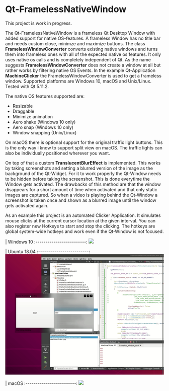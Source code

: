 # Qt-FramelessNativeWindow

This project is work in progress. 

The Qt-FramelessNativeWindow is a frameless Qt Desktop Window with added support for native OS-features. A frameless Window has no title bar and needs custom close, minimze and maximize buttons. The class **FramelessWindowConverter** converts existing native windows and turns them into frameless ones with all of the expected native os features. It only uses native os calls and is completely independent of Qt. As the name suggests **FramelessWindowConverter** does not create a window at all but rather works by filtering native OS Events. In the example Qt-Application **MachineClicker** the FramelessWindowConverter is used to get a frameless window.
Supported platforms are Windows 10, macOS and Unix/Linux. Tested with Qt 5.11.2.

The native OS features supported are:
- Resizable
- Draggable
- Minimize animation
- Aero shake (Windows 10 only)
- Aero snap (Windows 10 only)
- Window snapping (Unix/Linux)

On macOS there is optional support for the original traffic light buttons. This is the only way i know to support split view on macOS. The traffic lights can also be individually positioned wherever you want. 

On top of that a custom **TranslucentBlurEffect** is implemented. This works by taking screenshots and setting a blurred version of the image as the background of the Qt-Widget. For it to work properly the Qt-Window needs to be hidden before taking the screenshot. This is done everytime the Window gets activated. The drawbacks of this method are that the window disappears for a short amount of time when activated and that only static images are captured. So when a video is playing behind the Qt-Window a screenshot is taken once and shown as a blurred image until the window gets activated again. 

As an example this project is an automated Clicker Application. It simulates mouse clicks at the current cursor location at the given interval. You can also register new Hotkeys to start and stop the clicking. The hotkeys are global system-wide hotkeys and work even if the Qt-Window is not focused. 

| Windows 10 
:-------------------------:
<img width="700" src="https://raw.githubusercontent.com/Ochrazy/Qt-FramelessNativeWindow/master/github-images/WindowsNativeFramelessWindow.gif"> 

| Ubuntu 18.04
:-------------------------:
<img width="700" src="https://raw.githubusercontent.com/Ochrazy/Qt-FramelessNativeWindow/master/github-images/UbuntuNativeFramelessWindow.gif"> 

| macOS
:-------------------------:
<img width="700" src="https://raw.githubusercontent.com/Ochrazy/Qt-FramelessNativeWindow/master/github-images/MacosNativeFramelessWindow.gif"> 
